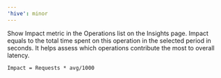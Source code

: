 ```yaml
---
'hive': minor
---
```


Show Impact metric in the Operations list on the Insights page.
Impact equals to the total time spent on this operation in the selected period in seconds.
It helps assess which operations contribute the most to overall latency.


```
Impact = Requests * avg/1000
```
